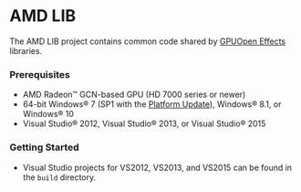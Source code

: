 # AMD LIB

The AMD LIB project contains common code shared by [GPUOpen Effects](https://github.com/GPUOpen-Effects/) libraries.

### Prerequisites
* AMD Radeon&trade; GCN-based GPU (HD 7000 series or newer)
* 64-bit Windows&reg; 7 (SP1 with the [Platform Update](https://msdn.microsoft.com/en-us/library/windows/desktop/jj863687.aspx)), Windows&reg; 8.1, or Windows&reg; 10
* Visual Studio&reg; 2012, Visual Studio&reg; 2013, or Visual Studio&reg; 2015

### Getting Started
* Visual Studio projects for VS2012, VS2013, and VS2015 can be found in the `build` directory.

